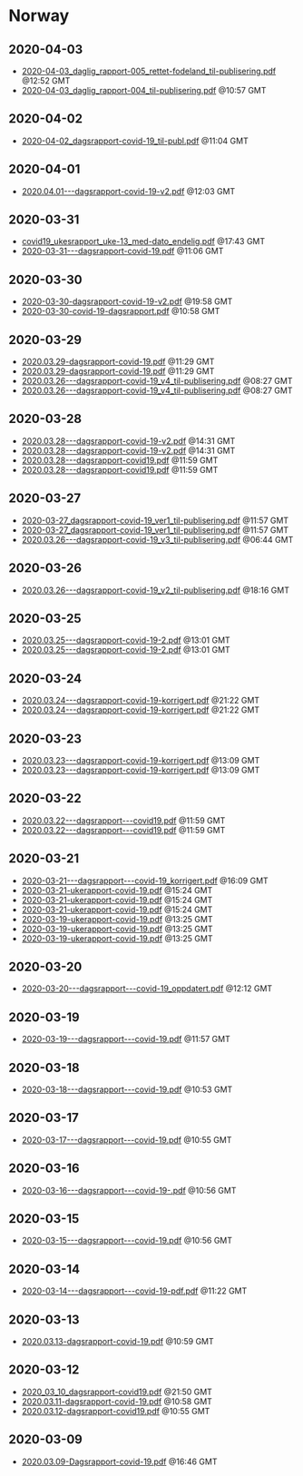 # Norway


## 2020-04-03

* [2020-04-03\_daglig\_rapport-005\_rettet-fodeland\_til-publisering.pdf](c44be1059f6559c607640b620971edf7accb5d7a/file.pdf) @12:52 GMT
* [2020-04-03\_daglig\_rapport-004\_til-publisering.pdf](6ce8e4c7bded70b720e149c335f7d2f4e6fcb58b/file.pdf) @10:57 GMT

## 2020-04-02

* [2020-04-02\_dagsrapport-covid-19\_til-publ.pdf](c4e8ef3ad8598abdd2c2d9f6e680d86b31c18381/file.pdf) @11:04 GMT

## 2020-04-01

* [2020.04.01---dagsrapport-covid-19-v2.pdf](3dc1b01ea3ad36c42b4d042096102783d45578ab/file.pdf) @12:03 GMT

## 2020-03-31

* [covid19\_ukesrapport\_uke-13\_med-dato\_endelig.pdf](daf41720383e693c2ecb1c2fd76f4fa63f6676d3/file.pdf) @17:43 GMT
* [2020-03-31---dagsrapport-covid-19.pdf](45836829f1f768fe2c89f31f818a6006e21ec727/file.pdf) @11:06 GMT

## 2020-03-30

* [2020-03-30-dagsrapport-covid-19-v2.pdf](10263a2b501d588066820ee647b627b402b20dbd/file.pdf) @19:58 GMT
* [2020-03-30-covid-19-dagsrapport.pdf](9065aa15e467ab1180c9773fc5fb6f2b8aaaa797/file.pdf) @10:58 GMT

## 2020-03-29

* [2020.03.29-dagsrapport-covid-19.pdf](daa0d4191869b939c3461cdd598852aa511b9a9c/file.pdf) @11:29 GMT
* [2020.03.29-dagsrapport-covid-19.pdf](6f7b95eaf1a5a6df3957417c4e9541c643e037b6/file.pdf) @11:29 GMT
* [2020.03.26---dagsrapport-covid-19\_v4\_til-publisering.pdf](1df677529193d8e2432d8b115d84064528622b38/file.pdf) @08:27 GMT
* [2020.03.26---dagsrapport-covid-19\_v4\_til-publisering.pdf](9b4b343eb15516ef6dd42b94f1a00d20a35fd572/file.pdf) @08:27 GMT

## 2020-03-28

* [2020.03.28---dagsrapport-covid-19-v2.pdf](2daabd1b572de4367e8f98037117e98c4cdc2909/file.pdf) @14:31 GMT
* [2020.03.28---dagsrapport-covid-19-v2.pdf](f5a812e112bf18a8271dc5a3343c71a7dab62045/file.pdf) @14:31 GMT
* [2020.03.28---dagsrapport-covid19.pdf](e3554ab060f42098c06eed4cb78e1bcd553a5440/file.pdf) @11:59 GMT
* [2020.03.28---dagsrapport-covid19.pdf](138e2d1e359e56a42b7e7f83a3f1aecbd7bb937e/file.pdf) @11:59 GMT

## 2020-03-27

* [2020-03-27\_dagsrapport-covid-19\_ver1\_til-publisering.pdf](8bb3dbb32bd988be3f31abb6d3d12e5cbfbb9792/file.pdf) @11:57 GMT
* [2020-03-27\_dagsrapport-covid-19\_ver1\_til-publisering.pdf](a7e8aad98b8291de14c1c554946ca79fce613601/file.pdf) @11:57 GMT
* [2020.03.26---dagsrapport-covid-19\_v3\_til-publisering.pdf](2d74372f615c645a87cbc06a3c8a2eb661bd3a84/file.pdf) @06:44 GMT

## 2020-03-26

* [2020.03.26---dagsrapport-covid-19\_v2\_til-publisering.pdf](c58f5ebdb79cc8b0d8b6b5a7c3e8122879a17e30/file.pdf) @18:16 GMT

## 2020-03-25

* [2020.03.25---dagsrapport-covid-19-2.pdf](f66a19354b003fedadbf97f442977804d8e4a912/file.pdf) @13:01 GMT
* [2020.03.25---dagsrapport-covid-19-2.pdf](7a2ef8d6a38e1beaaccda14db7c401d95457a46f/file.pdf) @13:01 GMT

## 2020-03-24

* [2020.03.24---dagsrapport-covid-19-korrigert.pdf](e91754b32f5f67cd31aee9d3d7cdf30f1f753fc4/file.pdf) @21:22 GMT
* [2020.03.24---dagsrapport-covid-19-korrigert.pdf](ccc48459c2b4ed6654750cb0e78ec0432b8557ba/file.pdf) @21:22 GMT

## 2020-03-23

* [2020.03.23---dagsrapport-covid-19-korrigert.pdf](00a15d9070c4b82ef595f854385e2fce905197c9/file.pdf) @13:09 GMT
* [2020.03.23---dagsrapport-covid-19-korrigert.pdf](e060939dd544b20ccf57252f8947c752c0e595f8/file.pdf) @13:09 GMT

## 2020-03-22

* [2020.03.22---dagsrapport---covid19.pdf](3f7b9218a72f8a561bbd6e906171091e3a43eb58/file.pdf) @11:59 GMT
* [2020.03.22---dagsrapport---covid19.pdf](f300e9ee7ca187943dde8e090c47112795e65bd6/file.pdf) @11:59 GMT

## 2020-03-21

* [2020-03-21---dagsrapport---covid-19\_korrigert.pdf](6af0f18d71a593c7596ce73534be7aa0e07827c5/file.pdf) @16:09 GMT
* [2020-03-21-ukerapport-covid-19.pdf](b7b48118c108e3619de17d55d9539dc5a6671575/file.pdf) @15:24 GMT
* [2020-03-21-ukerapport-covid-19.pdf](ddb47cfa7d54b434d4e855d0178e1e97284d9722/file.pdf) @15:24 GMT
* [2020-03-21-ukerapport-covid-19.pdf](34e4104f1521e72ed12e7980143b5d8c73ac0b39/file.pdf) @15:24 GMT
* [2020-03-19-ukerapport-covid-19.pdf](1b0715d8b5cd05fe2a8dc40177cc0d9601d53b71/file.pdf) @13:25 GMT
* [2020-03-19-ukerapport-covid-19.pdf](5792bc6504ad3821c6555665dbc93ad45a3144e5/file.pdf) @13:25 GMT
* [2020-03-19-ukerapport-covid-19.pdf](dece5560abf1fb9abcd77aae2b88051591e1017d/file.pdf) @13:25 GMT

## 2020-03-20

* [2020-03-20---dagsrapport---covid-19\_oppdatert.pdf](1eab2d679cf5271519787730bd7f33f5ffe67025/file.pdf) @12:12 GMT

## 2020-03-19

* [2020-03-19---dagsrapport---covid-19.pdf](855522657070de5d14ccdba98dae9db59bd6e214/file.pdf) @11:57 GMT

## 2020-03-18

* [2020-03-18---dagsrapport---covid-19.pdf](ef529e4abbd022068c091187fb2dbafc6b874a9f/file.pdf) @10:53 GMT

## 2020-03-17

* [2020-03-17---dagsrapport---covid-19.pdf](cfbf08fb2008e89b3c90e97414965df7e398e4c4/file.pdf) @10:55 GMT

## 2020-03-16

* [2020-03-16---dagsrapport---covid-19-.pdf](acc5c8e650129347ecf751c56706562e38ee1af8/file.pdf) @10:56 GMT

## 2020-03-15

* [2020-03-15---dagsrapport---covid-19.pdf](d466764ed189e8fb6100266fa7e1ebe53495b1a4/file.pdf) @10:56 GMT

## 2020-03-14

* [2020-03-14---dagsrapport---covid-19-pdf.pdf](462e961962158a54dff1b6f0801ec56930b9369e/file.pdf) @11:22 GMT

## 2020-03-13

* [2020.03.13-dagsrapport-covid-19.pdf](6f6cce5db49f2a1c4bcb6a6c822192c5cdc40775/file.pdf) @10:59 GMT

## 2020-03-12

* [2020\_03\_10\_dagsrapport-covid19.pdf](d6b20864007e8a27db2aae7b5130cc41b70e1bc4/file.pdf) @21:50 GMT
* [2020.03.11-dagsrapport-covid-19.pdf](5c98618d7a3fd7bd3c18956b99458c33a1d6441b/file.pdf) @10:58 GMT
* [2020.03.12-dagsrapport-covid19.pdf](569c82d9c990dda15ac66d231614e8f25976743f/file.pdf) @10:55 GMT

## 2020-03-09

* [2020.03.09-Dagsrapport-covid-19.pdf](c149a54e467d673723aa93beb1b2b9ae9e2231d2/file.pdf) @16:46 GMT
